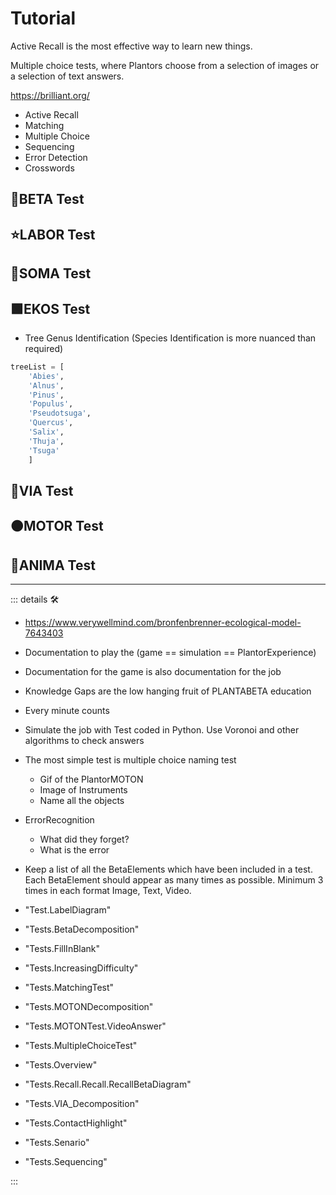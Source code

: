 # Tutorial

Active Recall is the most effective way to learn new things.

Multiple choice tests, where Plantors choose from a selection of images or a selection of text answers.

<https://brilliant.org/>

- Active Recall
- Matching
- Multiple Choice
- Sequencing
- Error Detection
- Crosswords

## 🌈<beta>BETA Test</beta>

## ⭐<labor>LABOR Test</labor>

## 🔷<soma>SOMA Test</soma>

## 🟩<ekos>EKOS Test</ekos>

- Tree Genus Identification (Species Identification is more nuanced than required)

```py
treeList = [
    'Abies', 
    'Alnus', 
    'Pinus', 
    'Populus', 
    'Pseudotsuga', 
    'Quercus', 
    'Salix', 
    'Thuja', 
    'Tsuga'
    ]
```

## 🔻<via>VIA Test</via>

## 🟠<motor>MOTOR Test</motor>

## 💜<anima>ANIMA Test</anima>

---

<!-- =================================================== -->
<!-- =================================================== -->
<!-- =================================================== -->
<!-- =================================================== -->
<!-- =================================================== -->
::: details 🛠

- <https://www.verywellmind.com/bronfenbrenner-ecological-model-7643403>
- Documentation to play the (game == simulation == PlantorExperience)
- Documentation for the game is also documentation for the job
- Knowledge Gaps are the low hanging fruit of PLANTABETA education
- Every minute counts
- Simulate the job with Test coded in Python. Use Voronoi and other algorithms to check answers
- The most simple test is multiple choice naming test
    - Gif of the PlantorMOTON
    - Image of Instruments
    - Name all the objects

- ErrorRecognition
    - What did they forget?
    - What is the error

- Keep a list of all the BetaElements which have been included in a test. Each BetaElement should appear as many times as possible. Minimum 3 times in each format Image, Text, Video.

- "Test.LabelDiagram"
- "Tests.BetaDecomposition"
- "Tests.FillInBlank"
- "Tests.IncreasingDifficulty"
- "Tests.MatchingTest"
- "Tests.MOTONDecomposition"
- "Tests.MOTONTest.VideoAnswer"
- "Tests.MultipleChoiceTest"
- "Tests.Overview"
- "Tests.Recall.Recall.RecallBetaDiagram"
- "Tests.VIA_Decomposition"
- "Tests.ContactHighlight"
- "Tests.Senario"
- "Tests.Sequencing"

:::
